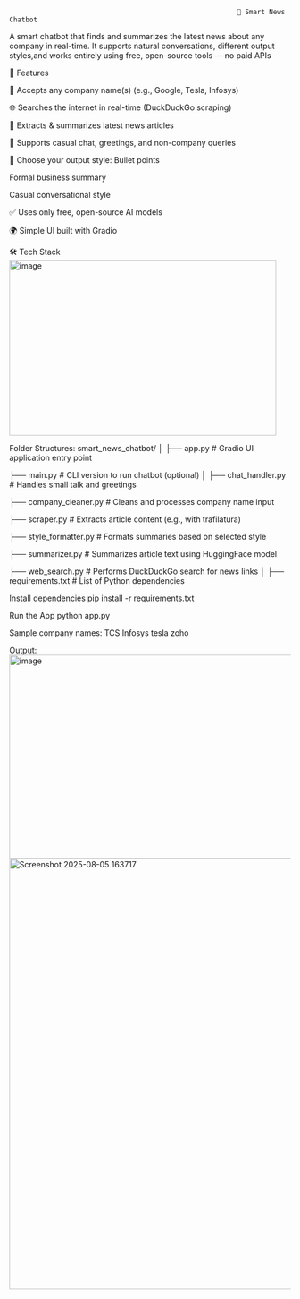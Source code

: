                                                              🧠 Smart News Chatbot
A smart chatbot that finds and summarizes the latest news about any company in real-time. It supports natural conversations, different output styles,and works entirely using free, open-source tools — no paid APIs

🚀 Features


🔎 Accepts any company name(s) (e.g., Google, Tesla, Infosys)

🌐 Searches the internet in real-time (DuckDuckGo scraping)

📰 Extracts & summarizes latest news articles

💬 Supports casual chat, greetings, and non-company queries

🎨 Choose your output style:
Bullet points

Formal business summary

Casual conversational style

✅ Uses only free, open-source AI models

🌍 Simple UI built with Gradio

🛠️ Tech Stack
<img width="478" height="314" alt="image" src="https://github.com/user-attachments/assets/d7f50e4c-83cd-4d9d-b620-3d45fc217c0c" />

Folder Structures:
smart_news_chatbot/
│
├── app.py                        # Gradio UI application entry point

├── main.py                       # CLI version to run chatbot (optional)
│
├── chat_handler.py               # Handles small talk and greetings

├── company_cleaner.py            # Cleans and processes company name input

├── scraper.py                    # Extracts article content (e.g., with trafilatura)

├── style_formatter.py            # Formats summaries based on selected style

├── summarizer.py                 # Summarizes article text using HuggingFace model

├── web_search.py                 # Performs DuckDuckGo search for news links
│
├── requirements.txt              # List of Python dependencies

Install dependencies
pip install -r requirements.txt

Run the App
python app.py

Sample company names:
TCS
Infosys
tesla
zoho

Output:
<img width="781" height="364" alt="image" src="https://github.com/user-attachments/assets/a96aa7de-18ee-4a50-95ed-01cb43b8eadd" />
<img width="1523" height="770" alt="Screenshot 2025-08-05 163717" src="https://github.com/user-attachments/assets/13ca6610-cf81-4273-be62-a7c5e4e6d4f8" />




